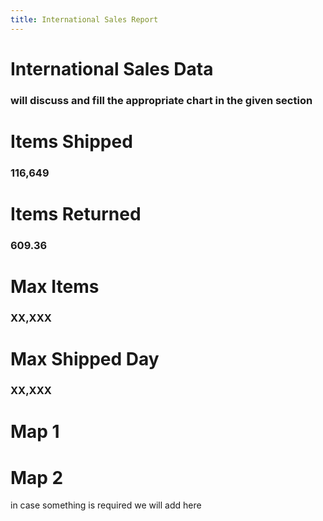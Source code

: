 ```yaml
---
title: International Sales Report
---
```

# International Sales Data

<h3> will discuss and fill the appropriate chart in the given section</h3>
<div class="grid grid-cols-4">
  <div class="card">
    <h1>Items Shipped</h1>
    <h3>116,649</h3>
  </div>
  <div class="card">
    <h1>Items Returned</h1>
    <h3>609.36</h3>
  </div>
  <div class="card">
    <h1>Max Items</h1>
    <h3>XX,XXX</h3>
  </div>
  <div class="card">
    <h1>Max Shipped Day</h1>
    <h3>XX,XXX</h3></div>
</div>


<div class= "grid grid-cols-2">
  <div class="card">
    <h1> Map 1 </h1>
  </div>
  <div class="card">
    <h1> Map 2 </h1>
  </div>
</div>

<div class ="card">
  in case something is required we will add here
</div>